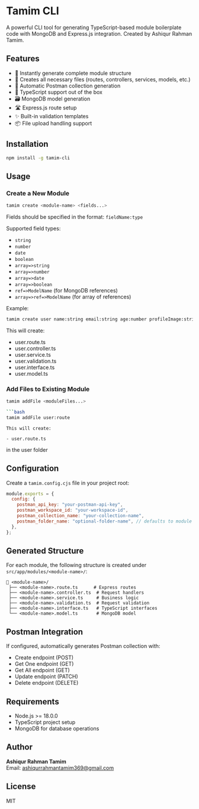 # Tamim CLI

A powerful CLI tool for generating TypeScript-based module boilerplate code with MongoDB and Express.js integration. Created by Ashiqur Rahman Tamim.

## Features

- 🚀 Instantly generate complete module structure
- 📁 Creates all necessary files (routes, controllers, services, models, etc.)
- 🔄 Automatic Postman collection generation
- 📝 TypeScript support out of the box
- 🗃️ MongoDB model generation
- 🛣️ Express.js route setup
- ✨ Built-in validation templates
- 📦 File upload handling support

## Installation

```bash
npm install -g tamim-cli
```

## Usage

### Create a New Module

```bash
tamim create <module-name> <fields...>
```

Fields should be specified in the format: `fieldName:type`

Supported field types:

- `string`
- `number`
- `date`
- `boolean`
- `array=>string`
- `array=>number`
- `array=>date`
- `array=>boolean`
- `ref=>ModelName` (for MongoDB references)
- `array=>ref=>ModelName` (for array of references)

Example:

```bash
tamim create user name:string email:string age:number profileImage:string isActive:boolean
```

This will create:

- user.route.ts
- user.controller.ts
- user.service.ts
- user.validation.ts
- user.interface.ts
- user.model.ts

### Add Files to Existing Module

````bash
tamim addFile <moduleFiles...>

```bash
tamim addFile user:route
````

```
This will create:

- user.route.ts
```

in the user folder

## Configuration

Create a `tamim.config.cjs` file in your project root:

```javascript
module.exports = {
  config: {
    postman_api_key: "your-postman-api-key",
    postman_workspace_id: "your-workspace-id",
    postman_collection_name: "your-collection-name",
    postman_folder_name: "optional-folder-name", // defaults to module name
  },
};
```

## Generated Structure

For each module, the following structure is created under `src/app/modules/<module-name>/`:

```
📁 <module-name>/
 ├── <module-name>.route.ts      # Express routes
 ├── <module-name>.controller.ts  # Request handlers
 ├── <module-name>.service.ts     # Business logic
 ├── <module-name>.validation.ts  # Request validation
 ├── <module-name>.interface.ts   # TypeScript interfaces
 └── <module-name>.model.ts       # MongoDB model
```

## Postman Integration

If configured, automatically generates Postman collection with:

- Create endpoint (POST)
- Get One endpoint (GET)
- Get All endpoint (GET)
- Update endpoint (PATCH)
- Delete endpoint (DELETE)

## Requirements

- Node.js >= 18.0.0
- TypeScript project setup
- MongoDB for database operations

## Author

**Ashiqur Rahman Tamim**  
Email: ashiqurrahmantamim369@gmail.com

## License

MIT
